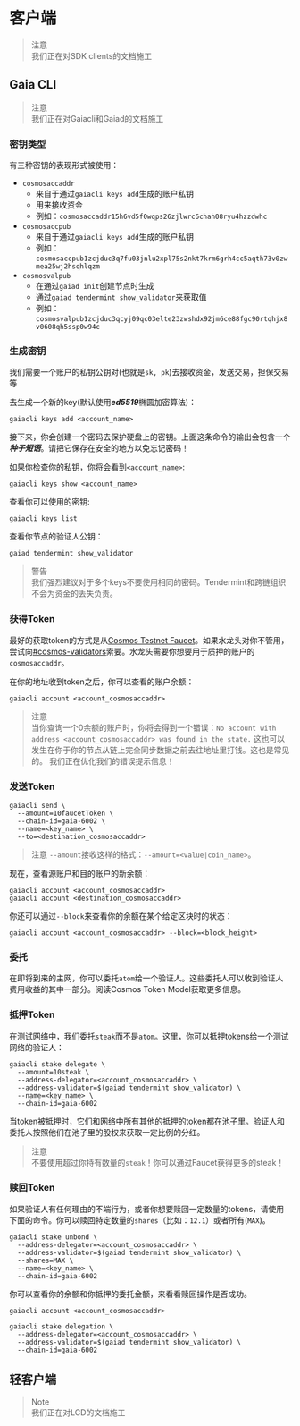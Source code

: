 # 客户端

> 注意  
我们正在对SDK clients的文档施工

## Gaia CLI
> 注意  
我们正在对Gaiacli和Gaiad的文档施工

### 密钥类型
有三种密钥的表现形式被使用：

+ `cosmosaccaddr`
	+ 来自于通过`gaiacli keys add`生成的账户私钥
	+ 用来接收资金
	+ 例如：`cosmosaccaddr15h6vd5f0wqps26zjlwrc6chah08ryu4hzzdwhc`
+ `cosmosaccpub`
	+ 来自于通过`gaiacli keys add`生成的账户私钥
	+ 例如：`cosmosaccpub1zcjduc3q7fu03jnlu2xpl75s2nkt7krm6grh4cc5aqth73v0zwmea25wj2hsqhlqzm`
+ `cosmosvalpub`
	+ 在通过`gaiad init`创建节点时生成
	+ 通过`gaiad tendermint show_validator`来获取值
	+ 例如：`cosmosvalpub1zcjduc3qcyj09qc03elte23zwshdx92jm6ce88fgc90rtqhjx8v0608qh5ssp0w94c`
	

### 生成密钥
我们需要一个账户的私钥公钥对(也就是`sk, pk`)去接收资金，发送交易，担保交易等

去生成一个新的key(默认使用***ed5519***椭圆加密算法)：
```
gaiacli keys add <account_name>
```

接下来，你会创建一个密码去保护硬盘上的密钥。上面这条命令的输出会包含一个***种子短语***。请把它保存在安全的地方以免忘记密码！

如果你检查你的私钥，你将会看到`<account_name>`:
```
gaiacli keys show <account_name>
```

查看你可以使用的密钥:
```
gaiacli keys list
```

查看你节点的验证人公钥：
```
gaiad tendermint show_validator
```

> 警告  
我们强烈建议对于多个keys不要使用相同的密码。Tendermint和跨链组织不会为资金的丢失负责。


### 获得Token
最好的获取token的方式是从[Cosmos Testnet Faucet](https://faucetcosmos.network/)。如果水龙头对你不管用，尝试向[#cosmos-validators](https://riot.im/app/#/room/#cosmos-validators:matrix.org)索要。水龙头需要你想要用于质押的账户的`cosmosaccaddr`。

在你的地址收到token之后，你可以查看的账户余额：
```
gaiacli account <account_cosmosaccaddr>
```

> 注意  
当你查询一个0余额的账户时，你将会得到一个错误：`No account with address <account_cosmosaccaddr> was found in the state.` 这也可以发生在你于你的节点从链上完全同步数据之前去往地址里打钱。这也是常见的。
我们正在优化我们的错误提示信息！

### 发送Token
```
gaiacli send \
  --amount=10faucetToken \
  --chain-id=gaia-6002 \
  --name=<key_name> \
  --to=<destination_cosmosaccaddr>
```

> 注意
`--amount`接收这样的格式：`--amount=<value|coin_name>`。

现在，查看源账户和目的账户的新余额：
```
gaiacli account <account_cosmosaccaddr>
gaiacli account <destination_cosmosaccaddr>
```

你还可以通过`--block`来查看你的余额在某个给定区块时的状态：
```
gaiacli account <account_cosmosaccaddr> --block=<block_height>
```

### 委托
在即将到来的主网，你可以委托`atom`给一个验证人。这些委托人可以收到验证人费用收益的其中一部分。阅读Cosmos Token Model获取更多信息。

### 抵押Token
在测试网络中，我们委托`steak`而不是`atom`。这里，你可以抵押tokens给一个测试网络的验证人：
```
gaiacli stake delegate \
  --amount=10steak \
  --address-delegator=<account_cosmosaccaddr> \
  --address-validator=$(gaiad tendermint show_validator) \
  --name=<key_name> \
  --chain-id=gaia-6002
```

当token被抵押时，它们和网络中所有其他的抵押的token都在池子里。验证人和委托人按照他们在池子里的股权来获取一定比例的分红。
> 注意  
不要使用超过你持有数量的`steak`！你可以通过Faucet获得更多的steak！

### 赎回Token
如果验证人有任何理由的不端行为，或者你想要赎回一定数量的tokens，请使用下面的命令。你可以赎回特定数量的`shares`（比如：`12.1`）或者所有(`MAX`)。
```
gaiacli stake unbond \
  --address-delegator=<account_cosmosaccaddr> \
  --address-validator=$(gaiad tendermint show_validator) \
  --shares=MAX \
  --name=<key_name> \
  --chain-id=gaia-6002
```

你可以查看你的余额和你抵押的委托金额，来看看赎回操作是否成功。
```
gaiacli account <account_cosmosaccaddr>

gaiacli stake delegation \
  --address-delegator=<account_cosmosaccaddr> \
  --address-validator=$(gaiad tendermint show_validator) \
  --chain-id=gaia-6002
```

## 轻客户端
> Note  
我们正在对LCD的文档施工